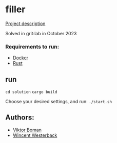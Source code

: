 # filler

[Project description](https://github.com/01-edu/public/tree/master/subjects/filler)

Solved in grit:lab in October 2023

### Requirements to run:
* [Docker](https://docs.docker.com/get-docker/)
* [Rust](https://www.rust-lang.org/tools/install)


## run
`cd solution`
`cargo build`

Choose your desired settings, and run:
`./start.sh`

## Authors:
* [Viktor Boman](https://github.com/bomanviktor)
* [Wincent Westerback](https://github.com/wincent825)
